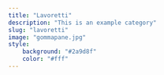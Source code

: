 ```yaml
---
title: "Lavoretti"
description: "This is an example category"
slug: "lavoretti"
image: "gommapane.jpg"
style:
    background: "#2a9d8f"
    color: "#fff"
---
```

